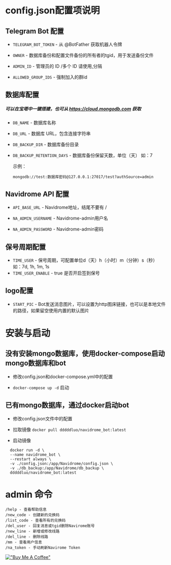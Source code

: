 # config.json配置项说明
## Telegram Bot 配置
* `TELEGRAM_BOT_TOKEN` - 从 @BotFather 获取机器人令牌

* `OWNER` - 数据库备份和配置文件备份的所有者的tgid，用于发送备份文件

* `ADMIN_ID` - 管理员的 ID /多个 ID 请使用,分隔

* `ALLOWED_GROUP_IDS` - 强制加入的群id

## 数据库配置

##### 可以在宝塔中一键搭建，也可从 https://cloud.mongodb.com 获取

* `DB_NAME` - 数据库名称

* `DB_URL` - 数据库 URL，包含连接字符串

* `DB_BACKUP_DIR` - 数据库备份目录

* `DB_BACKUP_RETENTION_DAYS` - 数据库备份保留天数，单位（天） 如：7

    示例：
    ```
    mongodb://test:数据库密码@127.0.0.1:27017/test?authSource=admin
    ```

## Navidrome API 配置

* `API_BASE_URL` - Navidrome地址，结尾不要有 /

* `NA_ADMIN_USERNAME` - Navidrome-admin用户名

* `NA_ADMIN_PASSWORD` - Navidrome-admin密码

## 保号周期配置

* `TIME_USER` - 保号周期，可配置单位d（天）h（小时）m（分钟）s（秒） 如：7d, 1h, 1m, 1s
* `TIME_USER_ENABLE` - true 是否开启签到保号
## logo配置

* `START_PIC` - Bot发送消息图片，可以设置为http图床链接，也可以是本地文件的路径，如果留空使用内置的默认图片

# 安装与启动
## 没有安装mongo数据库，使用docker-compose启动mongo数据库和bot

- 修改config.json和docker-compose.yml中的配置

- `docker-compose up -d` 启动

## 已有mongo数据库，通过docker启动bot

- 修改config.json文件中的配置

- 拉取镜像 `docker pull dddddluo/navidrome_bot:latest`

- 启动镜像
```
  docker run -d \
  --name navidrome_bot \
  --restart always \
  -v ./config.json:/app/Navidrome/config.json \
  -v ./db_backup:/app/Navidrome/db_backup \
  dddddluo/navidrome_bot:latest
```
# admin 命令
```
/help - 查看帮助信息
/new_code - 创建新的兑换码
/list_code - 查看所有的兑换码
/del_user - 回复消息或tgid删除Navirome账号
/new_line - 新增或修改线路
/del_line - 删除线路
/mm - 查看用户信息
/na_token - 手动刷新Navirome Token
```

[!["Buy Me A Coffee"](https://github.com/user-attachments/assets/3a24f81e-ebc1-4244-9a01-26aecb466214)](https://ko-fi.com/dddddluo)
